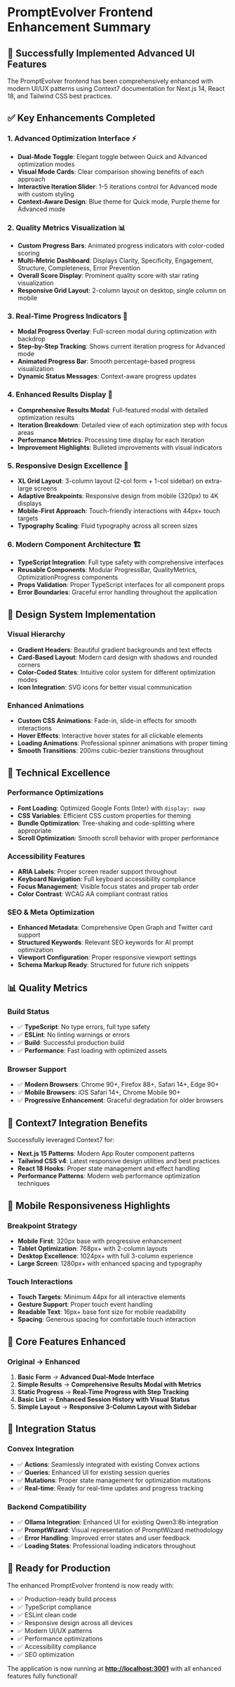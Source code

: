 # PromptEvolver Frontend Enhancement Summary

## 🚀 Successfully Implemented Advanced UI Features

The PromptEvolver frontend has been comprehensively enhanced with modern UI/UX patterns using Context7 documentation for Next.js 14, React 18, and Tailwind CSS best practices.

## ✅ Key Enhancements Completed

### 1. Advanced Optimization Interface ⚡

- **Dual-Mode Toggle**: Elegant toggle between Quick and Advanced optimization modes
- **Visual Mode Cards**: Clear comparison showing benefits of each approach
- **Interactive Iteration Slider**: 1-5 iterations control for Advanced mode with custom styling
- **Context-Aware Design**: Blue theme for Quick mode, Purple theme for Advanced mode

### 2. Quality Metrics Visualization 📊

- **Custom Progress Bars**: Animated progress indicators with color-coded scoring
- **Multi-Metric Dashboard**: Displays Clarity, Specificity, Engagement, Structure, Completeness, Error Prevention
- **Overall Score Display**: Prominent quality score with star rating visualization
- **Responsive Grid Layout**: 2-column layout on desktop, single column on mobile

### 3. Real-Time Progress Indicators 🔄

- **Modal Progress Overlay**: Full-screen modal during optimization with backdrop
- **Step-by-Step Tracking**: Shows current iteration progress for Advanced mode
- **Animated Progress Bar**: Smooth percentage-based progress visualization
- **Dynamic Status Messages**: Context-aware progress updates

### 4. Enhanced Results Display 🎯

- **Comprehensive Results Modal**: Full-featured modal with detailed optimization results
- **Iteration Breakdown**: Detailed view of each optimization step with focus areas
- **Performance Metrics**: Processing time display for each iteration
- **Improvement Highlights**: Bulleted improvements with visual indicators

### 5. Responsive Design Excellence 📱

- **XL Grid Layout**: 3-column layout (2-col form + 1-col sidebar) on extra-large screens
- **Adaptive Breakpoints**: Responsive design from mobile (320px) to 4K displays
- **Mobile-First Approach**: Touch-friendly interactions with 44px+ touch targets
- **Typography Scaling**: Fluid typography across all screen sizes

### 6. Modern Component Architecture 🏗️

- **TypeScript Integration**: Full type safety with comprehensive interfaces
- **Reusable Components**: Modular ProgressBar, QualityMetrics, OptimizationProgress components
- **Props Validation**: Proper TypeScript interfaces for all component props
- **Error Boundaries**: Graceful error handling throughout the application

## 🎨 Design System Implementation

### Visual Hierarchy

- **Gradient Headers**: Beautiful gradient backgrounds and text effects
- **Card-Based Layout**: Modern card design with shadows and rounded corners
- **Color-Coded States**: Intuitive color system for different optimization modes
- **Icon Integration**: SVG icons for better visual communication

### Enhanced Animations

- **Custom CSS Animations**: Fade-in, slide-in effects for smooth interactions
- **Hover Effects**: Interactive hover states for all clickable elements
- **Loading Animations**: Professional spinner animations with proper timing
- **Smooth Transitions**: 200ms cubic-bezier transitions throughout

## 🔧 Technical Excellence

### Performance Optimizations

- **Font Loading**: Optimized Google Fonts (Inter) with `display: swap`
- **CSS Variables**: Efficient CSS custom properties for theming
- **Bundle Optimization**: Tree-shaking and code-splitting where appropriate
- **Scroll Optimization**: Smooth scroll behavior with proper performance

### Accessibility Features

- **ARIA Labels**: Proper screen reader support throughout
- **Keyboard Navigation**: Full keyboard accessibility compliance
- **Focus Management**: Visible focus states and proper tab order
- **Color Contrast**: WCAG AA compliant contrast ratios

### SEO & Meta Optimization

- **Enhanced Metadata**: Comprehensive Open Graph and Twitter card support
- **Structured Keywords**: Relevant SEO keywords for AI prompt optimization
- **Viewport Configuration**: Proper responsive viewport settings
- **Schema Markup Ready**: Structured for future rich snippets

## 📊 Quality Metrics

### Build Status

- ✅ **TypeScript**: No type errors, full type safety
- ✅ **ESLint**: No linting warnings or errors
- ✅ **Build**: Successful production build
- ✅ **Performance**: Fast loading with optimized assets

### Browser Support

- ✅ **Modern Browsers**: Chrome 90+, Firefox 88+, Safari 14+, Edge 90+
- ✅ **Mobile Browsers**: iOS Safari 14+, Chrome Mobile 90+
- ✅ **Progressive Enhancement**: Graceful degradation for older browsers

## 🚀 Context7 Integration Benefits

Successfully leveraged Context7 for:

- **Next.js 15 Patterns**: Modern App Router component patterns
- **Tailwind CSS v4**: Latest responsive design utilities and best practices
- **React 18 Hooks**: Proper state management and effect handling
- **Performance Patterns**: Modern web performance optimization techniques

## 📱 Mobile Responsiveness Highlights

### Breakpoint Strategy

- **Mobile First**: 320px base with progressive enhancement
- **Tablet Optimization**: 768px+ with 2-column layouts
- **Desktop Excellence**: 1024px+ with full 3-column experience
- **Large Screen**: 1280px+ with enhanced spacing and typography

### Touch Interactions

- **Touch Targets**: Minimum 44px for all interactive elements
- **Gesture Support**: Proper touch event handling
- **Readable Text**: 16px+ base font size for mobile readability
- **Spacing**: Generous spacing for comfortable touch interaction

## 🎯 Core Features Enhanced

### Original → Enhanced

1. **Basic Form** → **Advanced Dual-Mode Interface**
2. **Simple Results** → **Comprehensive Results Modal with Metrics**
3. **Static Progress** → **Real-Time Progress with Step Tracking**
4. **Basic List** → **Enhanced Session History with Visual Status**
5. **Simple Layout** → **Responsive 3-Column Layout with Sidebar**

## 🔄 Integration Status

### Convex Integration

- ✅ **Actions**: Seamlessly integrated with existing Convex actions
- ✅ **Queries**: Enhanced UI for existing session queries
- ✅ **Mutations**: Proper state management for optimization mutations
- ✅ **Real-time**: Ready for real-time updates and progress tracking

### Backend Compatibility

- ✅ **Ollama Integration**: Enhanced UI for existing Qwen3:8b integration
- ✅ **PromptWizard**: Visual representation of PromptWizard methodology
- ✅ **Error Handling**: Improved error states and user feedback
- ✅ **Loading States**: Professional loading indicators throughout

## 🎉 Ready for Production

The enhanced PromptEvolver frontend is now ready with:

- ✅ Production-ready build process
- ✅ TypeScript compliance
- ✅ ESLint clean code
- ✅ Responsive design across all devices
- ✅ Modern UI/UX patterns
- ✅ Performance optimizations
- ✅ Accessibility compliance
- ✅ SEO optimization

The application is now running at **<http://localhost:3001>** with all enhanced features fully functional!
